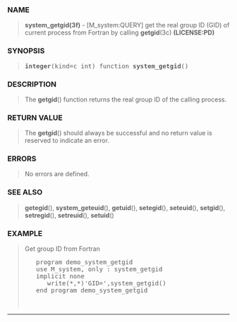 <?
<body>
  <div id="Container">
    <div id="Content">
      <div class="c51"></div><a name="0"></a>

      <h3><a name="0">NAME</a></h3>

      <blockquote>
        <b>system_getgid(3f)</b> - [M_system:QUERY] get the real group ID (GID) of current process from Fortran by calling <b>getgid</b>(3c)
        <b>(LICENSE:PD)</b>
      </blockquote><a name="contents" id="contents"></a> <a name="7"></a>

      <h3><a name="7">SYNOPSIS</a></h3>

      <blockquote>
        <pre>
<b>integer</b>(kind=c_int) function <b>system_getgid</b>()
</pre>
      </blockquote><a name="2"></a>

      <h3><a name="2">DESCRIPTION</a></h3>

      <blockquote>
        The <b>getgid</b>() function returns the real group ID of the calling process.
      </blockquote><a name="3"></a>

      <h3><a name="3">RETURN VALUE</a></h3>

      <blockquote>
        The <b>getgid</b>() should always be successful and no return value is reserved to indicate an error.
      </blockquote><a name="4"></a>

      <h3><a name="4">ERRORS</a></h3>

      <blockquote>
        No errors are defined.
      </blockquote><a name="5"></a>

      <h3><a name="5">SEE ALSO</a></h3>

      <blockquote>
        <b>getegid</b>(), <b>system_geteuid</b>(), <b>getuid</b>(), <b>setegid</b>(), <b>seteuid</b>(), <b>setgid</b>(), <b>setregid</b>(),
        <b>setreuid</b>(), <b>setuid</b>()
      </blockquote><a name="6"></a>

      <h3><a name="6">EXAMPLE</a></h3>

      <blockquote>
        Get group ID from Fortran
        <pre>
   program demo_system_getgid
   use M_system, only : system_getgid
   implicit none
      write(*,*)'GID=',system_getgid()
   end program demo_system_getgid
<br />
</pre>
      </blockquote>
      <hr />
    </div>
  </div>
</body>
